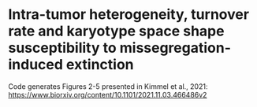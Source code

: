 # Intra-tumor heterogeneity, turnover rate and karyotype space shape susceptibility to missegregation-induced extinction

Code generates Figures 2-5 presented in Kimmel et al., 2021: https://www.biorxiv.org/content/10.1101/2021.11.03.466486v2

